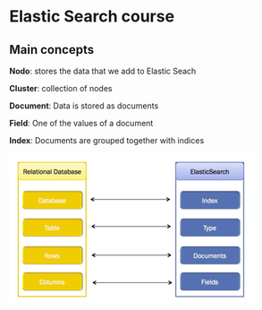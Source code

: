 # Elastic Search course

## Main concepts
**Nodo**: stores the data that we add to Elastic Seach

**Cluster**: collection of nodes 

**Document**: Data is stored as documents

**Field**: One of the values of a document

**Index**: Documents are grouped together with indices

![img.png](db_comparison.png)

